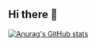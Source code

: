 ## Hi there 👋

[![Anurag's GitHub stats](https://github-readme-stats.vercel.app/api?dev-lime=anuraghazra)](https://github.com/anuraghazra/github-readme-stats)
